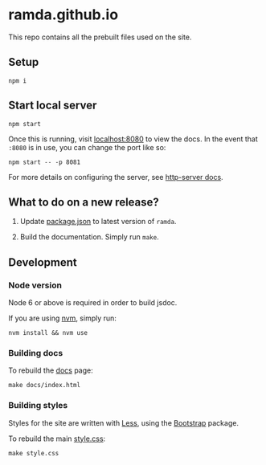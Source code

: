 # ramda.github.io

This repo contains all the prebuilt files used on the site.

## Setup

	npm i

## Start local server

	npm start

Once this is running, visit [localhost:8080](http://localhost:8080/) to view the docs.
In the event that `:8080` is in use, you can change the port like so:

	npm start -- -p 8081

For more details on configuring the server, see [http-server docs][http-server].

[http-server]: https://github.com/indexzero/http-server#available-options

## What to do on a new release?

1. Update [package.json](./package.json) to latest version of `ramda`.

2. Build the documentation. Simply run `make`.
## Development

### Node version

Node 6 or above is required in order to build jsdoc.

If you are using [nvm](https://github.com/creationix/nvm#nvmrc), simply run:

	nvm install && nvm use

### Building docs

To rebuild the [docs](./docs/index.html) page:

	make docs/index.html


### Building styles

Styles for the site are written with [Less](http://lesscss.org/), using the
[Bootstrap](https://getbootstrap.com/) package.

To rebuild the main [style.css](./style.css):

	make style.css
